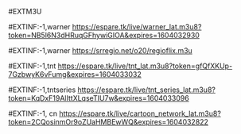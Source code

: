 #EXTM3U


#EXTINF:-1,warner
https://espare.tk/live/warner_lat.m3u8?token=NB5l6N3dHRuqGFhywiGIOA&expires=1604032930

#EXTINF:-1,warner
https://srregio.net/o20/regioflix.m3u

#EXTINF:-1,tnt
https://espare.tk/live/tnt_lat.m3u8?token=gfQfXKUp-7GzbwyK6vFumg&expires=1604033032

#EXTINF:-1,tntseries
https://espare.tk/live/tnt_series_lat.m3u8?token=KqDxF19AlIttXLqseTIU7w&expires=1604033096

#EXTINF:-1, cn
https://espare.tk/live/cartoon_network_lat.m3u8?token=2CQosinmOr9oZUaHMBEwWQ&expires=1604032822


